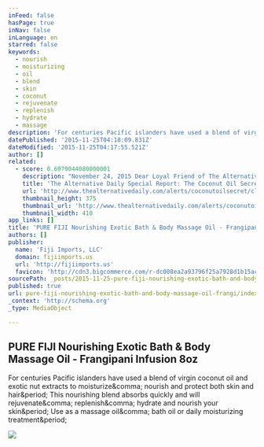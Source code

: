 ```yaml
---
inFeed: false
hasPage: true
inNav: false
inLanguage: en
starred: false
keywords:
  - nourish
  - moisturizing
  - oil
  - blend
  - skin
  - coconut
  - rejuvenate
  - replenish
  - hydrate
  - massage
description: 'For centuries Pacific islanders have used a blend of virgin coconut oil and exotic nut extracts to moisturize, nourish and protect both skin and hair. This nourishing blend absorbs quickly and will rejuvenate, replenish, hydrate and nourish your skin. Use as a massage oil, bath oil or daily moisturizing treatment.'
datePublished: '2015-11-25T04:18:09.831Z'
dateModified: '2015-11-25T04:17:55.521Z'
author: []
related:
  - score: 0.6979044080000001
    description: "November 24, 2015 Dear Loyal Friend of The Alternative Daily, Here's a newsflash I'm sure won't surprise you... nothing concocted in a laboratory can ever replace the value of what is found in nature!"
    title: 'The Alternative Daily Special Report: The Coconut Oil Secret Exposed'
    url: 'http://www.thealternativedaily.com/alerts/coconutoilsecret/clickspecial.php'
    thumbnail_height: 375
    thumbnail_url: 'http://www.thealternativedaily.com/alerts/coconutoilsecret/images/cracked.jpg'
    thumbnail_width: 410
app_links: []
title: 'PURE FIJI Nourishing Exotic Bath & Body Massage Oil - Frangipani Infusion 8oz'
authors: []
publisher:
  name: 'Fiji Imports, LLC'
  domain: fijiimports.us
  url: 'http://fijiimports.us'
  favicon: 'http://cdn3.bigcommerce.com/r-dc008ea2a93796f25a7928d1b15ac8f2f0722142/img/default_favicon.ico'
sourcePath: _posts/2015-11-25-pure-fiji-nourishing-exotic-bath-and-body-massage-oil-frangi.md
published: true
url: pure-fiji-nourishing-exotic-bath-and-body-massage-oil-frangi/index.html
_context: 'http://schema.org'
_type: MediaObject

---
```

<article style=""><h1>PURE FIJI Nourishing Exotic Bath &amp; Body Massage Oil - Frangipani Infusion 8oz</h1><p>For centuries Pacific islanders have used a blend of virgin coconut oil and exotic nut extracts to moisturize&amp;comma; nourish and protect both skin and hair&amp;period; This nourishing blend absorbs quickly and will rejuvenate&amp;comma; replenish&amp;comma; hydrate and nourish your skin&amp;period; Use as a massage oil&amp;comma; bath oil or daily moisturizing treatment&amp;period;</p><img src="http://cdn3.bigcommerce.com/s-7umiixs/products/92/images/301/PF_EO_F__20969.1444429141.386.513.jpg?c=2" /></article>